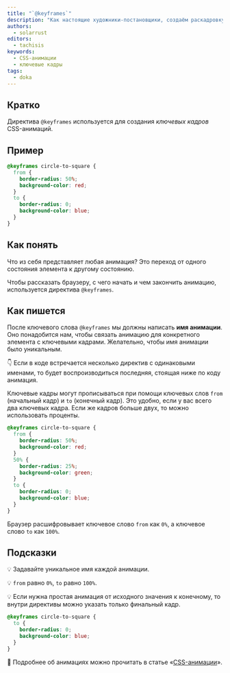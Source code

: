 ```yaml
---
title: "`@keyframes`"
description: "Как настоящие художники-постановщики, создаём раскадровку для анимации."
authors:
  - solarrust
editors:
  - tachisis
keywords:
  - CSS-анимации
  - ключевые кадры
tags:
  - doka
---
```


## Кратко

Директива `@keyframes` используется для создания _ключевых кадров_ CSS-анимаций.

## Пример

```css
@keyframes circle-to-square {
  from {
    border-radius: 50%;
    background-color: red;
  }
  to {
    border-radius: 0;
    background-color: blue;
  }
}
```

## Как понять

Что из себя представляет любая анимация? Это переход от одного состояния элемента к другому состоянию.

Чтобы рассказать браузеру, с чего начать и чем закончить анимацию, используется директива `@keyframes`.

## Как пишется

После ключевого слова `@keyframes` мы должны написать **имя анимации**. Оно понадобится нам, чтобы связать анимацию для конкретного элемента с ключевыми кадрами. Желательно, чтобы имя анимации было уникальным.

<aside>

👇 Если в коде встречается несколько директив с одинаковыми именами, то будет воспроизводиться последняя, стоящая ниже по коду анимация.

</aside>

Ключевые кадры могут прописываться при помощи ключевых слов `from` (начальный кадр) и `to` (конечный кадр). Это удобно, если у вас всего два ключевых кадра. Если же кадров больше двух, то можно использовать проценты.

```css
@keyframes circle-to-square {
  from {
    border-radius: 50%;
    background-color: red;
  }
  50% {
    border-radius: 25%;
    background-color: green;
  }
  to {
    border-radius: 0;
    background-color: blue;
  }
}
```

Браузер расшифровывает ключевое слово `from` как `0%`, а ключевое слово `to` как `100%`.

## Подсказки

💡 Задавайте уникальное имя каждой анимации.

💡 `from` равно `0%`, `to` равно `100%`.

💡 Если нужна простая анимация от исходного значения к конечному, то внутри директивы можно указать только финальный кадр.

```css
@keyframes circle-to-square {
  to {
    border-radius: 0;
    background-color: blue;
  }
}
```

<aside>

🦄 Подробнее об анимациях можно прочитать в статье «[CSS-анимации](/css/animation/)».

</aside>
